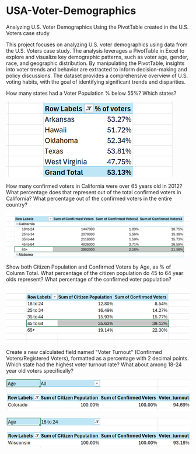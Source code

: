# USA-Voter-Demographics
Analyzing U.S. Voter Demographics Using the PivotTable created in the U.S. Voters case study

This project focuses on analyzing U.S. voter demographics using data from the U.S. Voters case study. The analysis leverages a PivotTable in Excel to explore and visualize key demographic patterns, such as voter age, gender, race, and geographic distribution. By manipulating the PivotTable, insights into voter trends and behavior are extracted to inform decision-making and policy discussions. The dataset provides a comprehensive overview of U.S. voting habits, with the goal of identifying significant trends and disparities.

How many states had a Voter Population % below 55%? Which states?

![How many states had a Voter Population % below 55%? Which states?](Analysis-1.png)

How many confirmed voters in California were over 65 years old in 2012? What percentage does that represent out of the total confirmed voters in California? What percentage out of the confirmed voters in the entire country?

![How many confirmed voters in California were over 65 years old in 2012? What percentage does that represent out of the total confirmed voters in California? What percentage out of the confirmed voters in the entire country?](Analysis-2.png)

Show both Citizen Population and Confirmed Voters by Age, as % of Column Total. What percentage of the citizen population do 45 to 64 year olds represent? What percentage of the confirmed voter population?   

![Show both Citizen Population and Confirmed Voters by Age, as % of Column Total. What percentage of the citizen population do 45 to 64 year olds represent? What percentage of the confirmed voter population?](Analysis-3.png)

Create a new calculated field named "Voter Turnout" (Confirmed Voters/Registered Voters), formatted as a percentage with 2 decimal points. Which state had the highest voter turnout rate? What about among 18-24 year old voters specifically?

![Create a new calculated field named "Voter Turnout" (Confirmed Voters/Registered Voters), formatted as a percentage with 2 decimal points. Which state had the highest voter turnout rate?](Analysis-4a.png)


![What about among 18-24 year old voters specifically?](Analysis-4b.png)





